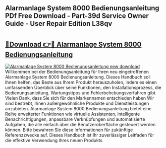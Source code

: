 ## Alarmanlage System 8000 Bedienungsanleitung PDf Free Download - Part-39d Service Owner Guide - User Repair Edition L38qv

# <h2><a href="http://df1rkgr.blite.top/?on=Alarmanlage+System+8000+Bedienungsanleitung">🔗Download 👉🔴 Alarmanlage System 8000 Bedienungsanleitung</a></h2>

[![Alarmanlage System 8000 Bedienungsanleitung new download](https://i.imgur.com/lujVjoI.png)](http://df1rkgr.blite.top/?on=Alarmanlage+System+8000+Bedienungsanleitung)
Willkommen bei der Bedienungsanleitung für Ihren neu eingetroffenen Alarmanlage System 8000 Bedienungsanleitung. Dieses Handbuch soll Ihnen helfen, das Beste aus Ihrem Produkt herauszuholen, indem es einen umfassenden Überblick über seine Funktionen, den Installationsprozess, die Bedienungsanleitung, Wartungstipps und Fehlerbehebungsverfahren gibt. Vielen Dank, dass Sie sich für den Markennamen entschieden haben Wir sind bestrebt, Ihnen außergewöhnliche Produkte und Dienstleistungen anzubieten. Alarmanlage System 8000 Bedienungsanleitung bietet eine Reihe erweiterter Funktionen wie virtuelle Assistenten, intelligente Benachrichtigungen, anpassbare Verknüpfungen und automatisierte Aufgaben, die alle einfach über die Benutzeroberfläche gesteuert werden können. Bitte bewahren Sie diese Informationen für zukünftige Referenzzwecke auf. Dieses Handbuch ist Ihr zuverlässiger Leitfaden für die effektive Verwendung Ihres neuen Produkts.
